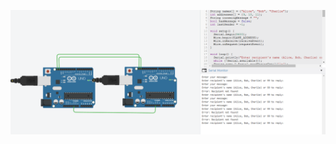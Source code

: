 ![Screenshot](https://github.com/Mishanya666/Internet-of-Things/blob/main/I2C_chat/2025-03-21_12-28-47.png)
